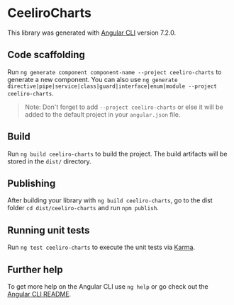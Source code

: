 # CeeliroCharts

This library was generated with [Angular CLI](https://github.com/angular/angular-cli) version 7.2.0.

## Code scaffolding

Run `ng generate component component-name --project ceeliro-charts` to generate a new component. You can also use `ng generate directive|pipe|service|class|guard|interface|enum|module --project ceeliro-charts`.
> Note: Don't forget to add `--project ceeliro-charts` or else it will be added to the default project in your `angular.json` file. 

## Build

Run `ng build ceeliro-charts` to build the project. The build artifacts will be stored in the `dist/` directory.

## Publishing

After building your library with `ng build ceeliro-charts`, go to the dist folder `cd dist/ceeliro-charts` and run `npm publish`.

## Running unit tests

Run `ng test ceeliro-charts` to execute the unit tests via [Karma](https://karma-runner.github.io).

## Further help

To get more help on the Angular CLI use `ng help` or go check out the [Angular CLI README](https://github.com/angular/angular-cli/blob/master/README.md).
